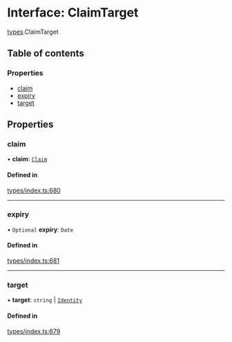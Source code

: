 # Interface: ClaimTarget

[types](../wiki/types).ClaimTarget

## Table of contents

### Properties

- [claim](../wiki/types.ClaimTarget#claim)
- [expiry](../wiki/types.ClaimTarget#expiry)
- [target](../wiki/types.ClaimTarget#target)

## Properties

### claim

• **claim**: [`Claim`](../wiki/types#claim)

#### Defined in

[types/index.ts:680](https://github.com/PolymeshAssociation/polymesh-sdk/blob/07a4c5b0/src/types/index.ts#L680)

___

### expiry

• `Optional` **expiry**: `Date`

#### Defined in

[types/index.ts:681](https://github.com/PolymeshAssociation/polymesh-sdk/blob/07a4c5b0/src/types/index.ts#L681)

___

### target

• **target**: `string` \| [`Identity`](../wiki/api.entities.Identity.Identity)

#### Defined in

[types/index.ts:679](https://github.com/PolymeshAssociation/polymesh-sdk/blob/07a4c5b0/src/types/index.ts#L679)
